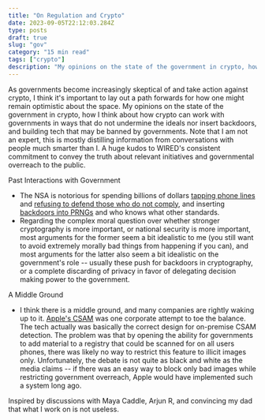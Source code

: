```yaml
---
title: "On Regulation and Crypto"
date: 2023-09-05T22:12:03.284Z
type: posts
draft: true
slug: "gov"
category: "15 min read"
tags: ["crypto"]
description: "My opinions on the state of the government in crypto, how I think about regulatory compliance, and building tech that may be banned by governments."
---
```


As governments become increasingly skeptical of and take action against crypto, I think it's important to lay out a path forwards for how one might remain optimistic about the space. My opinions on the state of the government in crypto, how I think about how crypto can work with governments in ways that do not undermine the ideals nor insert backdoors, and building tech that may be banned by governments. Note that I am not an expert, this is mostly distilling information from conversations with people much smarter than I. A huge kudos to WIRED's consistent commitment to convey the truth about relevant initiatives and governmental overreach to the public.

Past Interactions with Government
- The NSA is notorious for spending billions of dollars [tapping phone lines](https://www.google.com/search?q=wired.com+phone+line+tap+jail+nsa) and [refusing to defend those who do not comply](https://www.wired.com/2007/11/feds-invoke-sec/), and inserting [backdoors into PRNGs](https://www.wired.com/2007/11/securitymatters-1115/) and who knows what other standards.
- Regarding the complex moral question over whether stronger cryptography is more important, or national security is more important, most arguments for the former seem a bit idealistic to me (you still want to avoid extremely morally bad things from happening if you can), and most arguments for the latter also seem a bit idealistic on the government's role -- usually these push for backdoors in cryptography, or a complete discarding of privacy in favor of delegating decision making power to the government.

A Middle Ground
- I think there is a middle ground, and many companies are rightly waking up to it. [Apple's CSAM](https://www.wired.com/story/apple-csam-scanning-heat-initiative-letter/) was one corporate attempt to toe the balance. The tech actually was basically the correct design for on-premise CSAM detection. The problem was that by opening the ability for governments to add material to a registry that could be scanned for on all users phones, there was likely no way to restrict this feature to illicit images only. Unfortunately, the debate is not quite as black and white as the media claims -- if there was an easy way to block only bad images while restricting government overreach, Apple would have implemented such a system long ago.

Inspired by discussions with Maya Caddle, Arjun R, and convincing my dad that what I work on is not useless.
